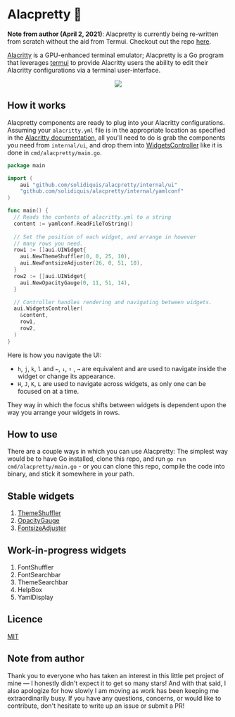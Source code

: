 # Alacpretty ‎️‍🌈

**Note from author (April 2, 2021)**:
Alacpretty is currently being re-written from scratch without the aid from Termui. Checkout out the repo <a href="https://github.com/solidiquis/alacpretty_v2">here</a>.

<a href="https://github.com/alacritty/alacritty">Alacritty</a> is a GPU-enhanced terminal emulator; Alacpretty is a Go program that leverages <a href="https://github.com/gizak/termui">termui</a> to provide Alacritty users the ability to edit their Alacritty configurations via a terminal user-interface.

<p align="center">
  <img src="https://github.com/solidiquis/alacpretty/blob/master/assets/alacpretty.gif">
</p> 

## How it works

Alacpretty components are ready to plug into your Alacritty configurations. Assuming your `alacritty.yml` file is in the appropriate location as specified in the <a href="https://github.com/alacritty/alacritty">Alacritty documentation</a>, all you'll need to do is grab the components you need from `internal/ui`, and drop them into <a href="https://github.com/solidiquis/alacpretty/blob/master/internal/ui/widgets_controller.go">WidgetsController</a> like it is done in `cmd/alacpretty/main.go`.

```go
package main

import (
	aui "github.com/solidiquis/alacpretty/internal/ui"
	"github.com/solidiquis/alacpretty/internal/yamlconf"
)

func main() {
  // Reads the contents of alacritty.yml to a string
  content := yamlconf.ReadFileToString()
  
  // Set the position of each widget, and arrange in however
  // many rows you need.
  row1 := []aui.UIWidget{
    aui.NewThemeShuffler(0, 0, 25, 10),
    aui.NewFontsizeAdjuster(26, 0, 51, 10),
  }
  row2 := []aui.UIWidget{
    aui.NewOpacityGauge(0, 11, 51, 14),
  }

  // Controller handles rendering and navigating between widgets.
  aui.WidgetsController(
    &content,
    row1,
    row2,
  )
}
```

Here is how you navigate the UI:
- `h`, `j`, `k`, `l` and `←`, `↓`, `↑` , `→` are equivalent and are used to navigate inside the widget or change its appearance.
- `H`, `J`, `K`, `L` are used to navigate across widgets, as only one can be focused on at a time.

They way in which the focus shifts between widgets is dependent upon the way you arrange your widgets in rows.

## How to use

There are a couple ways in which you can use Alacpretty: The simplest way would be to have Go installed, clone this repo, and run `go run cmd/alacpretty/main.go` - or you can clone this repo, compile the code into binary, and stick it somewhere in your path.

## Stable widgets

1. <a href="https://github.com/solidiquis/alacpretty/blob/master/internal/ui/theme_shuffler.go">ThemeShuffler</a>
2. <a href="https://github.com/solidiquis/alacpretty/blob/master/internal/ui/opacity_gauge.go">OpacityGauge</a>
3. <a href="https://github.com/solidiquis/alacpretty/blob/master/internal/ui/fontsize_adjuster.go">FontsizeAdjuster</a>

## Work-in-progress widgets

1. FontShuffler
2. FontSearchbar
3. ThemeSearchbar
4. HelpBox
5. YamlDisplay

## Licence

<a href="https://raw.githubusercontent.com/solidiquis/alacpretty/master/LICENCE">MIT</a>

## Note from author

Thank you to everyone who has taken an interest in this little pet project of mine — I honestly didn't expect it to get so many stars! And with that said, I also apologize for how slowly I am moving as work has been keeping me extraordinarily busy. If you have any questions, concerns, or would like to contribute, don't hesitate to write up an issue or submit a PR!
